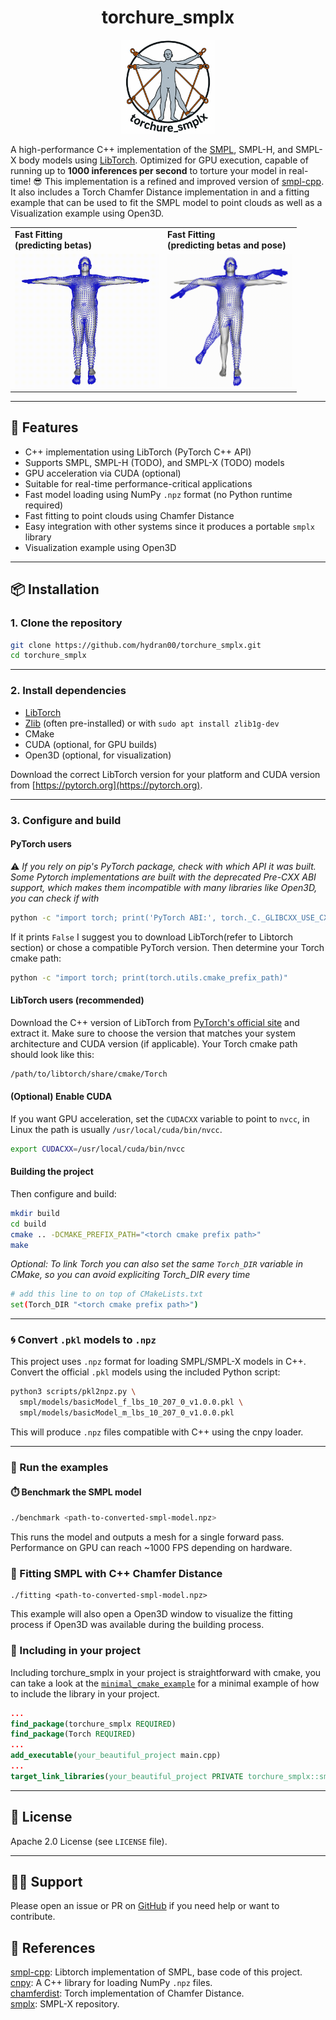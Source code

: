 <h1 align="center">torchure_smplx</h1>
<p align="center">
  <img src="assets/logo.png" alt="torchure_smplx logo" height="150"/>
</p>

A high-performance C++ implementation of the [SMPL](https://smpl.is.tue.mpg.de/), SMPL-H, and SMPL-X body models using [LibTorch](https://pytorch.org/cppdocs/). Optimized for GPU execution, capable of running up to **1000 inferences per second** to torture your model in real-time! 😎 
This implementation is a refined and improved version of [smpl-cpp](https://github.com/Arktische/smpl-cpp). It also includes a Torch Chamfer Distance implementation in and a fitting example that can be used to fit the SMPL model to point clouds as well as a Visualization example using Open3D.

<table align="center">
  <tr>
    <td><b>Fast Fitting </br>(predicting betas) </b></td>
    <td><b>Fast Fitting </br>(predicting betas and pose)</b></td>
  </tr>
  <tr>
    <td>
      <img src="https://raw.githubusercontent.com/hydran00/torchure_smplx/main/assets/fast_fitting_betas.gif" alt="Fast Fitting Betas" width="230">
    </td>
    <td>
      <img src="https://raw.githubusercontent.com/hydran00/torchure_smplx/main/assets/fast_fitting_pose_betas.gif" alt="Fast Fitting Betas and Pose" width="200">
    </td>
  </tr>
</table>


---

## 🚀 Features

- C++ implementation using LibTorch (PyTorch C++ API)
- Supports SMPL, SMPL-H (TODO), and SMPL-X (TODO) models
- GPU acceleration via CUDA (optional)
- Suitable for real-time performance-critical applications
- Fast model loading using NumPy `.npz` format (no Python runtime required)
- Fast fitting to point clouds using Chamfer Distance
- Easy integration with other systems since it produces a portable `smplx` library
- Visualization example using Open3D

---

## 📦 Installation

### 1. Clone the repository

```bash
git clone https://github.com/hydran00/torchure_smplx.git
cd torchure_smplx
```

---

### 2. Install dependencies

- [LibTorch](https://pytorch.org/get-started/locally/)
- [Zlib](https://zlib.net/) (often pre-installed) or with `sudo apt install zlib1g-dev`
- CMake
- CUDA (optional, for GPU builds)
- Open3D (optional, for visualization)

Download the correct LibTorch version for your platform and CUDA version from [https://pytorch.org](https://pytorch.org).

---

### 3. Configure and build
#### PyTorch users
⚠️ *If you rely on pip's PyTorch package, check with which API it was built. Some Pytorch implementations are built with the deprecated Pre-CXX ABI support, which makes them incompatible with many libraries like Open3D, you can check if with*
```bash
python -c "import torch; print('PyTorch ABI:', torch._C._GLIBCXX_USE_CXX11_ABI)"  # should print True
``` 
If it prints `False` I suggest you to download LibTorch(refer to Libtorch section) or chose a compatible PyTorch version.
Then determine your Torch cmake path:

```bash
python -c "import torch; print(torch.utils.cmake_prefix_path)"
```
#### LibTorch users (recommended)
Download the C++ version of LibTorch from [PyTorch's official site](https://pytorch.org/get-started/locally/) and extract it. Make sure to choose the version that matches your system architecture and CUDA version (if applicable). Your Torch cmake path should look like this:

```bash
/path/to/libtorch/share/cmake/Torch
```

#### (Optional) Enable CUDA

If you want GPU acceleration, set the `CUDACXX` variable to point to `nvcc`, in Linux the path is usually `/usr/local/cuda/bin/nvcc`.

```bash
export CUDACXX=/usr/local/cuda/bin/nvcc
```

#### Building the project
Then configure and build:

```bash
mkdir build
cd build
cmake .. -DCMAKE_PREFIX_PATH="<torch cmake prefix path>"
make
```

*Optional: To link Torch you can also set the same `Torch_DIR` variable in CMake, so you can avoid expliciting Torch_DIR every time*

```bash
# add this line to on top of CMakeLists.txt
set(Torch_DIR "<torch cmake prefix path>")
```

---

### 🌀 Convert `.pkl` models to `.npz`

This project uses `.npz` format for loading SMPL/SMPL-X models in C++. Convert the official `.pkl` models using the included Python script:

```bash
python3 scripts/pkl2npz.py \
  smpl/models/basicModel_f_lbs_10_207_0_v1.0.0.pkl \
  smpl/models/basicModel_m_lbs_10_207_0_v1.0.0.pkl
```

This will produce `.npz` files compatible with C++ using the cnpy loader.

---

### 📘 Run the examples

#### ⏱️ Benchmark the SMPL model
```bash
./benchmark <path-to-converted-smpl-model.npz>
```

This runs the model and outputs a mesh for a single forward pass. Performance on GPU can reach ~1000 FPS depending on hardware.

### 🧍 Fitting SMPL with C++ Chamfer Distance
```
./fitting <path-to-converted-smpl-model.npz>
```
This example will also open a Open3D window to visualize the fitting process if Open3D was available during the building process.

### 🔄 Including in your project
Including torchure_smplx in your project is straightforward with cmake, you can take a look at the [`minimal_cmake_example`](https://github.com/Hydran00/torchure_smplx/tree/main/samples/minimal_cmake_example) for a minimal example of how to include the library in your project.
```cmake
...
find_package(torchure_smplx REQUIRED)
find_package(Torch REQUIRED)
...
add_executable(your_beautiful_project main.cpp)
...
target_link_libraries(your_beautiful_project PRIVATE torchure_smplx::smplx)
```
---

## 📜 License

Apache 2.0 License (see `LICENSE` file).

---

## 🙋‍♂️ Support

Please open an issue or PR on [GitHub](https://github.com/hydran00/torchure_smplx) if you need help or want to contribute.


## 📑 References
[smpl-cpp](https://github.com/Arktische/smpl-cpp): Libtorch implementation of SMPL, base code of this project.  
[cnpy](https://github.com/rogersce/cnpy): A C++ library for loading NumPy `.npz` files.  
[chamferdist](https://github.com/krrish94/chamferdist): Torch implementation of Chamfer Distance.  
[smplx](https://github.com/vchoutas/smplx): SMPL-X repository.